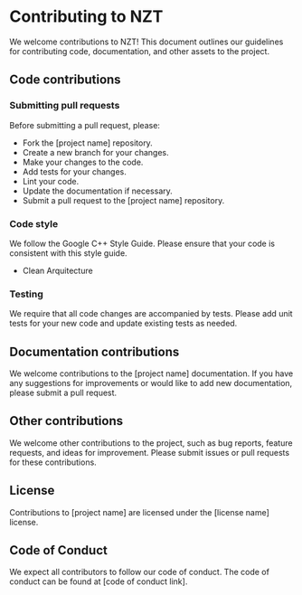 # Contributing to NZT

We welcome contributions to NZT! This document outlines our guidelines for contributing code, documentation, and other assets to the project.

## Code contributions

### Submitting pull requests

Before submitting a pull request, please:

* Fork the [project name] repository.
* Create a new branch for your changes.
* Make your changes to the code.
* Add tests for your changes.
* Lint your code.
* Update the documentation if necessary.
* Submit a pull request to the [project name] repository.

### Code style

We follow the Google C++ Style Guide. Please ensure that your code is consistent with this style guide.

- Clean Arquitecture

### Testing

We require that all code changes are accompanied by tests. Please add unit tests for your new code and update existing tests as needed.

## Documentation contributions

We welcome contributions to the [project name] documentation. If you have any suggestions for improvements or would like to add new documentation, please submit a pull request.

## Other contributions

We welcome other contributions to the project, such as bug reports, feature requests, and ideas for improvement. Please submit issues or pull requests for these contributions.

## License

Contributions to [project name] are licensed under the [license name] license.

## Code of Conduct

We expect all contributors to follow our code of conduct. The code of conduct can be found at [code of conduct link].
